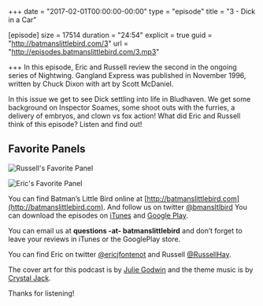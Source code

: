+++
date = "2017-02-01T00:00:00-00:00"
type = "episode"
title = "3 - Dick in a Car"

[episode]
  size = 17514
  duration = "24:54"
  explicit = true
  guid = "http://batmanslittlebird.com/3"
  url = "http://episodes.batmanslittlebird.com/3.mp3"

+++
In this episode, Eric and Russell review the second in the ongoing series of Nightwing. Gangland Express was
published in November 1996, written by Chuck Dixon with art by Scott McDaniel.

In this issue we get to see Dick settling into life in Bludhaven. We get some background on Inspector Soames,
some shoot outs with the furries, a delivery of embryos, and clown vs fox action!  What did Eric and Russell think of
this episode? Listen and find out!

## Favorite Panels

![Russell's Favorite Panel](/images/3/russells.png)

![Eric's Favorite Panel](/images/3/erics.jpg)

You can find Batman’s Little Bird online at
[http://batmanslittlebird.com](http://batmanslittlebird.com). And follow us on
twitter [@bmansltlbird](http://twitter.com/bmansltlbird) You can download the
episodes on
[iTunes](https://itunes.apple.com/us/podcast/batmans-little-bird/id1173274296?mt=2)
and
[Google Play](https://goo.gl/app/playmusic?ibi=com.google.PlayMusic&isi=691797987&ius=googleplaymusic&link=https://play.google.com/music/m/Ic3gvtapomsajetb5vrw5wys32i?t%3DBatman%27s_Little_Bird).

You can email us at <strong>questions -at- batmanslittlebird</strong> and don’t forget to
leave your reviews in iTunes or the GooglePlay store.

You can find Eric on twitter [@ericjfontenot](http://twitter.com/ericjfontenot)
and Russell [@RussellHay](http://twitter.com/pkstainless).

The cover art for this podcast is by
[Julie Godwin](http://www.jgodwindraws.com/) and the theme music is by
[Crystal Jack](http://soundcloud.com/crystaljack).

Thanks for listening!

